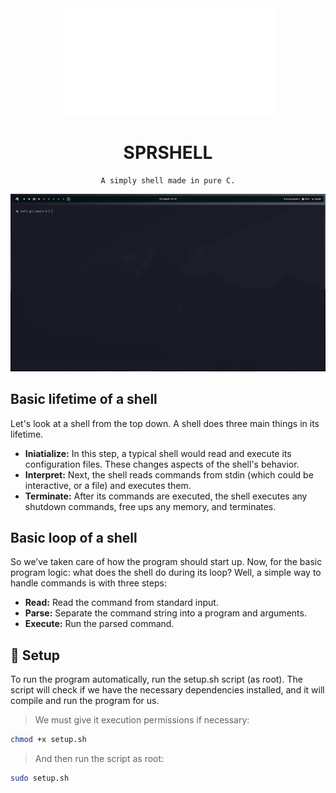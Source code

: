 <div align="center">
    <img src=".assets/logo/spr-shell.png" src="sprshell"/>
</div>

<div align="center">
    <h1>SPRSHELL</h1>

    A simply shell made in pure C.

</div>

<div align="center">
    <img src=".assets/gif/sprshell-use.gif" src="sprshell-use"/>
</div>

## Basic lifetime of a shell
Let's look at a shell from the top down. A shell does three main things in its lifetime.

- **Iniatialize:** In this step, a typical shell would read and execute its configuration files. These changes aspects of the shell's behavior.
- **Interpret:** Next, the shell reads commands from stdin (which could be interactive, or a file) and executes them.
- **Terminate:** After its commands are executed, the shell executes any shutdown commands, free ups any memory, and terminates.

## Basic loop of a shell
So we’ve taken care of how the program should start up. Now, for the basic program logic: what does the shell do during its loop? Well, a simple way to handle commands is with three steps:

- **Read:** Read the command from standard input.
- **Parse:** Separate the command string into a program and arguments.
- **Execute:** Run the parsed command.


## :wrench: Setup
To run the program automatically, run the setup.sh script (as root). The script will check if we have the necessary dependencies installed, and it will compile and run the program for us. 

>We must give it execution permissions if necessary:

```bash
chmod +x setup.sh
```

>And then run the script as root:

```bash
sudo setup.sh
```